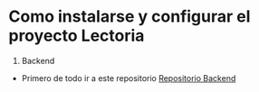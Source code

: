 # Como instalarse y configurar el proyecto Lectoria

1. Backend

- Primero de todo ir a este repositorio [Repositorio Backend](https://github.com/joss0102/LectoriaBack)

